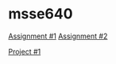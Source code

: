 # msse640

[Assignment #1](./Assignments/Assignment1iarrobino.md)
[Assignment #2](./Assignments/Assignment2iarrobino.md)

[Project #1](./UnitTests/Project1)
